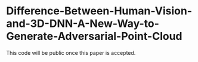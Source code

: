 # Difference-Between-Human-Vision-and-3D-DNN-A-New-Way-to-Generate-Adversarial-Point-Cloud
This code will be public once this paper is accepted.
